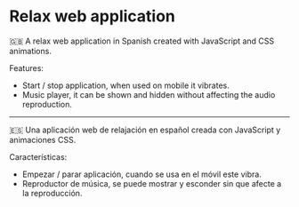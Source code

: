 # Relax web application
🇬🇧 A relax web application in Spanish created with JavaScript and CSS animations.

Features:
- Start / stop application, when used on mobile it vibrates.
- Music player, it can be shown and hidden without affecting the audio reproduction.

---

🇪🇸 Una aplicación web de relajación en español creada con JavaScript y animaciones CSS.

Características:
- Empezar / parar aplicación, cuando se usa en el móvil este vibra.
- Reproductor de música, se puede mostrar y esconder sin que afecte a la reproducción.